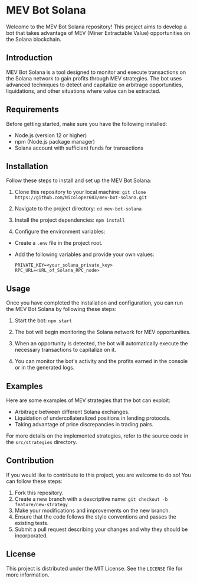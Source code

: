 # MEV Bot Solana

Welcome to the MEV Bot Solana repository! This project aims to develop a bot that takes advantage of MEV (Miner Extractable Value) opportunities on the Solana blockchain. 

## Introduction

MEV Bot Solana is a tool designed to monitor and execute transactions on the Solana network to gain profits through MEV strategies. The bot uses advanced techniques to detect and capitalize on arbitrage opportunities, liquidations, and other situations where value can be extracted.

## Requirements

Before getting started, make sure you have the following installed:

- Node.js (version 12 or higher)
- npm (Node.js package manager)
- Solana account with sufficient funds for transactions

## Installation

Follow these steps to install and set up the MEV Bot Solana:

1. Clone this repository to your local machine: `git clone https://github.com/Nicolopez603/mev-bot-solana.git`

2. Navigate to the project directory: `cd mev-bot-solana`

3. Install the project dependencies: `npm install`

4. Configure the environment variables:
  - Create a `.env` file in the project root.
  - Add the following variables and provide your own values:

    ```
    PRIVATE_KEY=<your_solana_private_key>
    RPC_URL=<URL_of_Solana_RPC_node>
    ```

## Usage

Once you have completed the installation and configuration, you can run the MEV Bot Solana by following these steps:

1. Start the bot: `npm start`

2. The bot will begin monitoring the Solana network for MEV opportunities.
3. When an opportunity is detected, the bot will automatically execute the necessary transactions to capitalize on it.
4. You can monitor the bot's activity and the profits earned in the console or in the generated logs.

## Examples

Here are some examples of MEV strategies that the bot can exploit:

- Arbitrage between different Solana exchanges.
- Liquidation of undercollateralized positions in lending protocols.
- Taking advantage of price discrepancies in trading pairs.

For more details on the implemented strategies, refer to the source code in the `src/strategies` directory.

## Contribution

If you would like to contribute to this project, you are welcome to do so! You can follow these steps:

1. Fork this repository.
2. Create a new branch with a descriptive name: `git checkout -b feature/new-strategy`
3. Make your modifications and improvements on the new branch.
4. Ensure that the code follows the style conventions and passes the existing tests.
5. Submit a pull request describing your changes and why they should be incorporated.

## License

This project is distributed under the MIT License. See the `LICENSE` file for more information.
